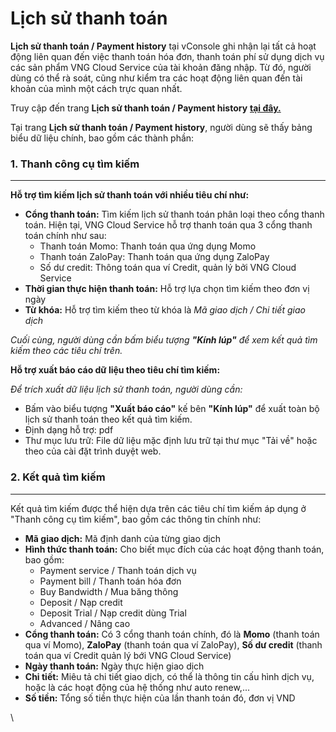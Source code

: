 # Lịch sử thanh toán

**Lịch sử thanh toán / Payment history** tại vConsole ghi nhận lại tất cả hoạt động liên quan đến việc thanh toán hóa đơn, thanh toán phí sử dụng dịch vụ các sản phẩm VNG Cloud Service của tài khoản đăng nhập. Từ đó, người dùng có thể rà soát, cũng như kiểm tra các hoạt động liên quan đến tài khoản của mình một cách trực quan nhất.

Truy cập đến trang **Lịch sử thanh toán / Payment history** [**tại đây.**](https://dashboard.console.vngcloud.vn/payment-history)

Tại trang **Lịch sử thanh toán / Payment history**, người dùng sẽ thấy bảng biểu dữ liệu chính, bao gồm các thành phần:

### **1. Thanh công cụ tìm kiếm** 

***

**Hỗ trợ tìm kiếm lịch sử thanh toán với nhiều tiêu chí như:**

* **Cổng thanh toán:** Tìm kiếm lịch sử thanh toán phân loại theo cổng thanh toán. Hiện tại, VNG Cloud Service hỗ trợ thanh toán qua 3 cổng thanh toán chính như sau:
  * Thanh toán Momo: Thanh toán qua ứng dụng Momo
  * Thanh toán ZaloPay: Thanh toán qua ứng dụng ZaloPay
  * Số dư credit: Thông toán qua ví Credit, quản lý bởi VNG Cloud Service
* **Thời gian thực hiện thanh toán:** Hỗ trợ lựa chọn tìm kiếm theo đơn vị ngày
* **Từ khóa:** Hỗ trợ tìm kiếm theo từ khóa là _Mã giao dịch / Chi tiết giao dịch_

_Cuối cùng, người dùng cần bấm biểu tượng **"Kính lúp"** để xem kết quả tìm kiếm theo các tiêu chí trên._

**Hỗ trợ xuất báo cáo dữ liệu theo tiêu chí tìm kiếm:**

_Để trích xuất dữ liệu lịch sử thanh toán, người dùng cần:_

* Bấm vào biểu tượng **"Xuất báo cáo"** kế bên **"Kính lúp"** để xuất toàn bộ lịch sử thanh toán theo kết quả tìm kiếm.
* Định dạng hỗ trợ: pdf
* Thư mục lưu trữ: File dữ liệu mặc định lưu trữ tại thư mục "Tải về" hoặc theo của cài đặt trình duyệt web.

### **2. Kết quả tìm kiếm** 

***

Kết quả tìm kiếm được thể hiện dựa trên các tiêu chí tìm kiếm áp dụng ở "Thanh công cụ tìm kiếm", bao gồm các thông tin chính như:

* **Mã giao dịch:** Mã định danh của từng giao dịch
* **Hình thức thanh toán:** Cho biết mục đích của các hoạt động thanh toán, bao gồm:
  * Payment service / Thanh toán dịch vụ
  * Payment bill / Thanh toán hóa đơn
  * Buy Bandwidth / Mua băng thông
  * Deposit / Nạp credit
  * Deposit Trial / Nạp credit dùng Trial
  * Advanced / Nâng cao
* **Cổng thanh toán:** Có 3 cổng thanh toán chính, đó là **Momo** (thanh toán qua ví Momo), **ZaloPay** (thanh toán qua ví ZaloPay), **Số dư credit** (thanh toán qua ví Credit quản lý bới VNG Cloud Service)
* **Ngày thanh toán:** Ngày thực hiện giao dịch
* **Chi tiết:** Miêu tả chi tiết giao dịch, có thể là thông tin cấu hình dịch vụ, hoặc là các hoạt động của hệ thống như auto renew,...
* **Số tiền:** Tổng số tiền thực hiện của lần thanh toán đó, đơn vị VND

\
